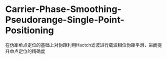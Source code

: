 # Carrier-Phase-Smoothing-Pseudorange-Single-Point-Positioning
在伪距单点定位的基础上对伪距利用Hactch滤波进行载波相位伪距平滑，进而提升单点定位的精确度
